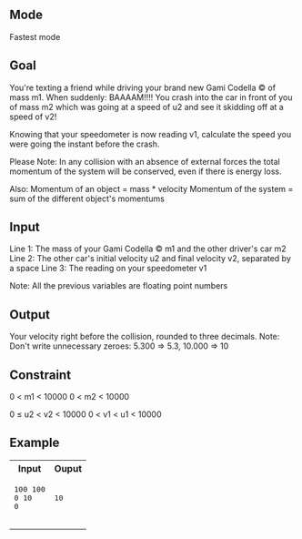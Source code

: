 ## Mode
Fastest mode

## Goal
You're texting a friend while driving your brand new Gami Codella © of mass m1. When suddenly: BAAAAM!!!!
You crash into the car in front of you of mass m2 which was going at a speed of u2 and see it skidding off at a speed of v2!

Knowing that your speedometer is now reading v1, calculate the speed you were going the instant before the crash.

Please Note: In any collision with an absence of external forces the total momentum of the system will be conserved, even if there is energy loss.

Also:
Momentum of an object \= mass \* velocity
Momentum of the system \= sum of the different object's momentums

## Input
Line 1: The mass of your Gami Codella © m1 and the other driver's car m2
Line 2: The other car's initial velocity u2 and final velocity v2, separated by a space
Line 3: The reading on your speedometer v1

Note: All the previous variables are floating point numbers

## Output
Your velocity right before the collision, rounded to three decimals.
Note: Don't write unnecessary zeroes: 5.300 \=\> 5.3, 10.000 \=\> 10

## Constraint
0 < m1 < 10000
0 < m2 < 10000

0 ≤ u2 < v2 < 10000
0 < v1 < u1 < 10000

## Example
<table>
  <tr>
    <th>Input</th>
    <th>Ouput</th>
  </tr>
  <tr>
    <td>
      <pre>
100 100
0 10
0
      </pre>
    </td>
    <td>
     <pre>
10
     </pre>
    </td>
  </tr>
</table>
